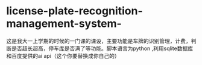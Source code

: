 # license-plate-recognition-management-system-
这是我大一上学期的时候的一门课的课设，主要功能是车牌的识别管理，计费，判断是否超长超高，停车库是否满了等功能。脚本语言为python ,利用sqlite数据库和百度提供的ai api（这个你要替换成你自己的）
